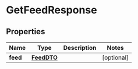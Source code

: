 
# GetFeedResponse

## Properties
| Name | Type | Description | Notes |
| ------------ | ------------- | ------------- | ------------- |
| **feed** | [**FeedDTO**](FeedDTO.md) |  |  [optional] |



